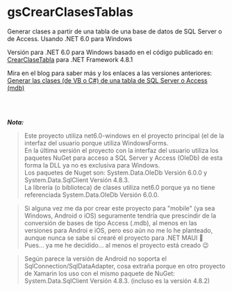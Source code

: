 # gsCrearClasesTablas
Generar clases a partir de una tabla de una base de datos de SQL Server o de Access. Usando .NET 6.0 para Windows

Versión para .NET 6.0 para Windows basado en el código publicado en: [CrearClaseTabla](https://github.com/elGuille-info/CrearClaseTabla) para .NET Framework 4.8.1

Mira en el blog para saber más y los enlaces a las versiones anteriores: [Generar las clases (de VB o C#) de una tabla de SQL Server o Access (mdb)](https://www.elguillemola.com/generar-las-clases-de-una-tabla-de-sql-server-o-access-mdb/)

<br>
<br>

_**Nota:**_

>Este proyecto utiliza net6.0-windows en el proyecto principal (el de la interfaz del usuario porque utiliza WindowsForms.<br>
>En la última versión el proyecto con la interfaz del usuario utiliza los paquetes NuGet para acceso a SQL Server y Access (OleDb) de esta forma la DLL ya no es exclusiva para Windows.<br>
>Los paquetes de Nuget son: System.Data.OleDb Versión 6.0.0 y System.Data.SqlClient Versión 4.8.3.<br>
>La librería (o biblioteca) de clases utiliza net6.0 porque ya no tiene referenciada System.Data.OleDb Versión 6.0.0.<br>

>Si alguna vez me da por crear este proyecto para "mobile" (ya sea Windows, Android o iOS) seguramente tendría que prescindir de la conversión de bases de tipo Access (.mdb), al menos en las versiones para Androi e iOS, pero eso aún no me lo he planteado, aunque nunca se sabe si crearé el proyecto para .NET MAUI 🤔<br>
>Pues... ya me he decidido... al menos el proyecto está creado 😉

>Según parece la versión de Android no soporta el SqlConnection/SqlDataAdapter, cosa extraña porque en otro proyecto de Xamarin los uso con el mismo paquete de NuGet: System.Data.SqlClient Versión 4.8.3. (incluso es la versión 4.8.2)


